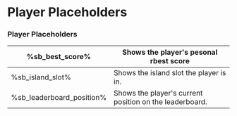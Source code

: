 # Player Placeholders

### Player Placeholders

| %sb\_best\_score%           | Shows the player's pesonal rbest score                  |
| --------------------------- | ------------------------------------------------------- |
| %sb\_island\_slot%          | Shows the island slot the player is in.                 |
| %sb\_leaderboard\_position% | Shows the player's current position on the leaderboard. |
